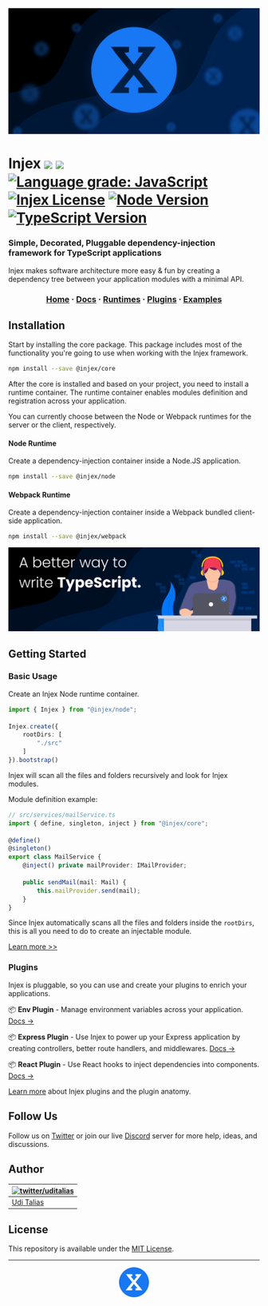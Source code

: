 <img src="website/static/img/poster.png"  />

<h1>
    Injex <img src="https://img.shields.io/npm/v/@injex/core" valign="middle" /> <img src="https://travis-ci.org/uditalias/injex.svg?branch=master" valign="middle" /> <a href="https://lgtm.com/projects/g/uditalias/injex/context:javascript"><img valign="middle" alt="Language grade: JavaScript" src="https://img.shields.io/lgtm/grade/javascript/g/uditalias/injex.svg?logo=lgtm&logoWidth=18"/></a> <a href="https://github.com/uditalias/injex/blob/master/LICENSE"><img valign="middle" src="https://img.shields.io/github/license/uditalias/injex.svg?maxAge=2592000" alt="Injex License"></a> <a href="https://nodejs.org/"><img valign="middle" src="https://img.shields.io/badge/node-%3E=8.17-brightgreen.svg?maxAge=2592000" alt="Node Version"></a> <a href="https://www.typescriptlang.org/"><img valign="middle" src="https://img.shields.io/badge/TypeScript-%3E=3.0.0-brightgreen.svg?maxAge=2592000" alt="TypeScript Version"></a>
</h1>
<h3>Simple, Decorated, Pluggable dependency-injection framework for TypeScript applications</h3>
<p>Injex makes software architecture more easy & fun by creating a dependency tree between your application modules with a minimal API.</p>

<h3 align="center">

[Home](https://www.injex.dev)
·
[Docs](https://www.injex.dev/docs/introduction)
·
[Runtimes](https://www.injex.dev/docs/runtimes/node)
·
[Plugins](https://www.injex.dev/docs/plugins)
·
[Examples](https://www.injex.dev/docs/examples)
</h3>

## Installation

Start by installing the core package. This package includes most of the functionality you're going to use when working with the Injex framework.

```bash
npm install --save @injex/core
```

After the core is installed and based on your project, you need to install a runtime container. The runtime container enables modules definition and registration across your application.

You can currently choose between the Node or Webpack runtimes for the server or the client, respectively.

#### Node Runtime

Create a dependency-injection container inside a Node.JS application.

```bash
npm install --save @injex/node
```

#### Webpack Runtime

Create a dependency-injection container inside a Webpack bundled client-side application.

```bash
npm install --save @injex/webpack
```

<img src="website/static/img/poster_twitter.png" />

## Getting Started

### Basic Usage

Create an Injex Node runtime container.

```typescript
import { Injex } from "@injex/node";

Injex.create({
    rootDirs: [
        "./src"
    ]
}).bootstrap()
```

Injex will scan all the files and folders recursively and look for Injex modules.

Module definition example:

```typescript
// src/services/mailService.ts
import { define, singleton, inject } from "@injex/core";

@define()
@singleton()
export class MailService {
    @inject() private mailProvider: IMailProvider;

    public sendMail(mail: Mail) {
        this.mailProvider.send(mail);
    }
}
```

Since Injex automatically scans all the files and folders inside the `rootDirs`, this is all you need to do to create an injectable module.

[Learn more >>](https://www.injex.dev/docs/getting-started)

### Plugins

Injex is pluggable, so you can use and create your plugins to enrich your applications.

📦 **Env Plugin** - Manage environment variables across your application. [Docs &#8594;](https://www.injex.dev/docs/plugins/env)

📦 **Express Plugin** - Use Injex to power up your Express application by creating controllers, better route handlers, and middlewares. [Docs &#8594;](https://www.injex.dev/docs/plugins/express)

📦 **React Plugin** - Use React hooks to inject dependencies into components. [Docs &#8594;](https://www.injex.dev/docs/plugins/react)

[Learn more](https://www.injex.dev/docs/plugins) about Injex plugins and the plugin anatomy.

## Follow Us

Follow us on [Twitter](https://twitter.com/injex_framework) or join our live [Discord](https://discord.gg/tqjz7f) server for more help, ideas, and discussions.

## Author

| [![twitter/uditalias](https://gravatar.com/avatar/838347acc4c97bfc938a2dac4043bd2a?s=70)](http://twitter.com/uditalias "Follow @uditalias on Twitter") |
|---|
| [Udi Talias](https://github.com/uditalias/) |

## License

This repository is available under the [MIT License](./LICENSE).


---

<p align="center">
    <img src="website/static/img/logo.svg" width="60" height="60" />
</p>
